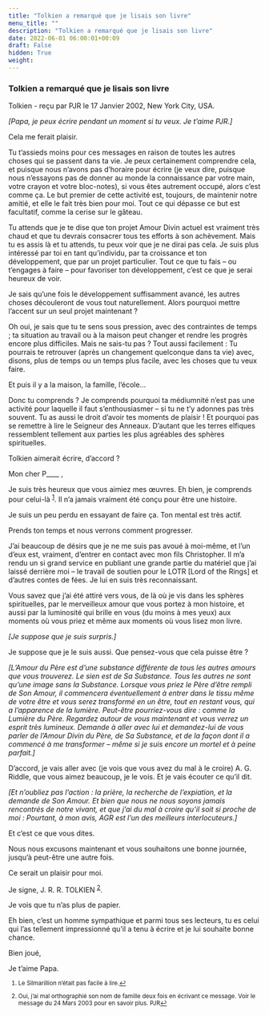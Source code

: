 ```yaml
---
title: "Tolkien a remarqué que je lisais son livre"
menu_title: ""
description: "Tolkien a remarqué que je lisais son livre"
date: 2022-06-01 06:00:01+00:09
draft: False
hidden: True
weight:
---
```

### Tolkien a remarqué que je lisais son livre

Tolkien - reçu par PJR le 17 Janvier 2002, New York City, USA.

*[Papa, je peux écrire pendant un moment si tu veux. Je t’aime PJR.]*

Cela me ferait plaisir.

Tu t’assieds moins pour ces messages en raison de toutes les autres choses qui se passent dans ta vie. Je peux certainement comprendre cela, et puisque nous n’avons pas d’horaire pour écrire (je veux dire, puisque nous n’essayons pas de donner au monde la connaissance par votre main, votre crayon et votre bloc-notes), si vous êtes autrement occupé, alors c’est comme ça. Le but premier de cette activité est, toujours, de maintenir notre amitié, et elle le fait très bien pour moi. Tout ce qui dépasse ce but est facultatif, comme la cerise sur le gâteau.

Tu attends que je te dise que ton projet Amour Divin actuel est vraiment très chaud et que tu devrais consacrer tous tes efforts à son achèvement. Mais tu es assis là et tu attends, tu peux voir que je ne dirai pas cela. Je suis plus intéressé par toi en tant qu’individu, par ta croissance et ton développement, que par un projet particulier. Tout ce que tu fais – ou t’engages à faire – pour favoriser ton développement, c’est ce que je serai heureux de voir.

Je sais qu’une fois le développement suffisamment avancé, les autres choses découleront de vous tout naturellement. Alors pourquoi mettre l’accent sur un seul projet maintenant ?

Oh oui, je sais que tu te sens sous pression, avec des contraintes de temps ; ta situation au travail ou à la maison peut changer et rendre les progrès encore plus difficiles. Mais ne sais-tu pas ? Tout aussi facilement : Tu pourrais te retrouver (après un changement quelconque dans ta vie) avec, disons, plus de temps ou un temps plus facile, avec les choses que tu veux faire.

Et puis il y a la maison, la famille, l’école…

Donc tu comprends ? Je comprends pourquoi ta médiumnité n’est pas une activité pour laquelle il faut s’enthousiasmer – si tu ne t’y adonnes pas très souvent. Tu as aussi le droit d’avoir tes moments de plaisir ! Et pourquoi pas se remettre à lire le Seigneur des Anneaux. D’autant que les terres elfiques ressemblent tellement aux parties les plus agréables des sphères spirituelles.

Tolkien aimerait écrire, d’accord ?


Mon cher P____ ,

Je suis très heureux que vous aimiez mes œuvres. Eh bien, je comprends pour celui-là <sup id="a1">[1](#f1)</sup>. Il n’a jamais vraiment été conçu pour être une histoire.

Je suis un peu perdu en essayant de faire ça. Ton mental est très actif.

Prends ton temps et nous verrons comment progresser.

J’ai beaucoup de désirs que je ne me suis pas avoué à moi-même, et l’un d’eux est, vraiment, d’entrer en contact avec mon fils Christopher. Il m’a rendu un si grand service en publiant une grande partie du matériel que j’ai laissé derrière moi – le travail de soutien pour le LOTR [Lord of the Rings] et d’autres contes de fées. Je lui en suis très reconnaissant.

Vous savez que j’ai été attiré vers vous, de là où je vis dans les sphères spirituelles, par le merveilleux amour que vous portez à mon histoire, et aussi par la luminosité qui brille en vous (du moins à mes yeux) aux moments où vous priez et même aux moments où vous lisez mon livre.

*[Je suppose que je suis surpris.]*

Je suppose que je le suis aussi. Que pensez-vous que cela puisse être ?

*[L’Amour du Père est d’une substance différente de tous les autres amours que vous trouverez. Le sien est de Sa Substance. Tous les autres ne sont qu’une image sans la Substance. Lorsque vous priez le Père d’être rempli de Son Amour, il commencera éventuellement à entrer dans le tissu même de votre être et vous serez transformé en un être, tout en restant vous, qui a l’apparence de la lumière. Peut-être pourriez-vous dire : comme la Lumière du Père. Regardez autour de vous maintenant et vous verrez un esprit très lumineux. Demande à aller avec lui et demandez-lui de vous parler de l’Amour Divin du Père, de Sa Substance, et de la façon dont il a commencé à me transformer – même si je suis encore un mortel et à peine parfait.]*

D’accord, je vais aller avec (je vois que vous avez du mal à le croire) A. G. Riddle, que vous aimez beaucoup, je le vois. Et je vais écouter ce qu’il dit.

*[Et n’oubliez pas l’action : la prière, la recherche de l’expiation, et la demande de Son Amour. Et bien que nous ne nous soyons jamais rencontrés de notre vivant, et que j’ai du mal à croire qu’il soit si proche de moi : Pourtant, à mon avis, AGR est l’un des meilleurs interlocuteurs.]*

Et c’est ce que vous dites.

Nous nous excusons maintenant et vous souhaitons une bonne journée, jusqu’à peut-être une autre fois.

Ce serait un plaisir pour moi.

Je signe, J. R. R. TOLKIEN <sup id="a2">[2](#f2)</sup>.

Je vois que tu n’as plus de papier.

Eh bien, c’est un homme sympathique et parmi tous ses lecteurs, tu es celui qui l’as tellement impressionné qu’il a tenu à écrire et je lui souhaite bonne chance.

Bien joué,

Je t’aime Papa.
<small>

1. <large id="f1"> Le Silmarillion n’était pas facile à lire.[↩](#a1)

2. <large id="f2"> Oui, j’ai mal orthographié son nom de famille deux fois en écrivant ce message. Voir le message du 24 Mars 2003 pour en savoir plus. PJR[↩](#a2)
